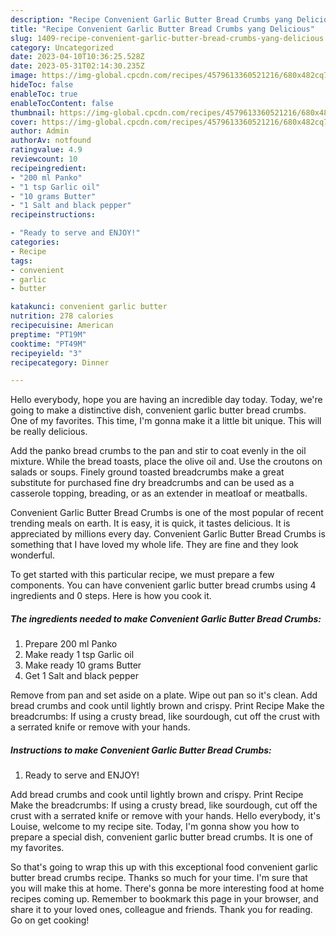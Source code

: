 ```yaml
---
description: "Recipe Convenient Garlic Butter Bread Crumbs yang Delicious"
title: "Recipe Convenient Garlic Butter Bread Crumbs yang Delicious"
slug: 1409-recipe-convenient-garlic-butter-bread-crumbs-yang-delicious
category: Uncategorized
date: 2023-04-10T10:36:25.528Z
date: 2023-05-31T02:14:30.235Z
image: https://img-global.cpcdn.com/recipes/4579613360521216/680x482cq70/convenient-garlic-butter-bread-crumbs-recipe-main-photo.jpg
hideToc: false
enableToc: true
enableTocContent: false
thumbnail: https://img-global.cpcdn.com/recipes/4579613360521216/680x482cq70/convenient-garlic-butter-bread-crumbs-recipe-main-photo.jpg
cover: https://img-global.cpcdn.com/recipes/4579613360521216/680x482cq70/convenient-garlic-butter-bread-crumbs-recipe-main-photo.jpg
author: Admin
authorAv: notfound
ratingvalue: 4.9
reviewcount: 10
recipeingredient:
- "200 ml Panko"
- "1 tsp Garlic oil"
- "10 grams Butter"
- "1 Salt and black pepper"
recipeinstructions:

- "Ready to serve and ENJOY!"
categories:
- Recipe
tags:
- convenient
- garlic
- butter

katakunci: convenient garlic butter 
nutrition: 278 calories
recipecuisine: American
preptime: "PT19M"
cooktime: "PT49M"
recipeyield: "3"
recipecategory: Dinner

---
```



Hello everybody, hope you are having an incredible day today. Today, we're going to make a distinctive dish, convenient garlic butter bread crumbs. One of my favorites. This time, I'm gonna make it a little bit unique. This will be really delicious.

Add the panko bread crumbs to the pan and stir to coat evenly in the oil mixture. While the bread toasts, place the olive oil and. Use the croutons on salads or soups. Finely ground toasted breadcrumbs make a great substitute for purchased fine dry breadcrumbs and can be used as a casserole topping, breading, or as an extender in meatloaf or meatballs.

Convenient Garlic Butter Bread Crumbs is one of the most popular of recent trending meals on earth. It is easy, it is quick, it tastes delicious. It is appreciated by millions every day. Convenient Garlic Butter Bread Crumbs is something that I have loved my whole life. They are fine and they look wonderful.


To get started with this particular recipe, we must prepare a few components. You can have convenient garlic butter bread crumbs using 4 ingredients and 0 steps. Here is how you cook it.

<!--inarticleads1-->

##### The ingredients needed to make Convenient Garlic Butter Bread Crumbs:

1. Prepare 200 ml Panko
1. Make ready 1 tsp Garlic oil
1. Make ready 10 grams Butter
1. Get 1 Salt and black pepper


Remove from pan and set aside on a plate. Wipe out pan so it&#39;s clean. Add bread crumbs and cook until lightly brown and crispy. Print Recipe Make the breadcrumbs: If using a crusty bread, like sourdough, cut off the crust with a serrated knife or remove with your hands. 

<!--inarticleads2-->

##### Instructions to make Convenient Garlic Butter Bread Crumbs:


1. Ready to serve and ENJOY!

Add bread crumbs and cook until lightly brown and crispy. Print Recipe Make the breadcrumbs: If using a crusty bread, like sourdough, cut off the crust with a serrated knife or remove with your hands. Hello everybody, it&#39;s Louise, welcome to my recipe site. Today, I&#39;m gonna show you how to prepare a special dish, convenient garlic butter bread crumbs. It is one of my favorites. 

So that's going to wrap this up with this exceptional food convenient garlic butter bread crumbs recipe. Thanks so much for your time. I'm sure that you will make this at home. There's gonna be more interesting food at home recipes coming up. Remember to bookmark this page in your browser, and share it to your loved ones, colleague and friends. Thank you for reading. Go on get cooking!
